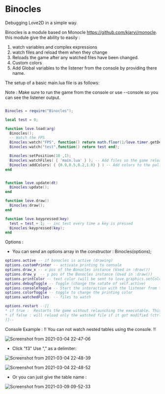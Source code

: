 # Binocles
Debugging Love2D in a simple way.

Binocles is a module based on Monocle https://github.com/kjarvi/monocle.
this module give the ability to easily :
  1. watch variables and complex expressions
  2. watch files and reload them when they change
  3. Reloads the game after any watched files have been changed.
  4. Custom colors
  5. Add Global variables to the listener from the console by providing there name.

The setup of a basic main.lua file is as follows:

Note : Make sure to run the game from the console or use --console so you can see the listener output.

```lua

Binocles = require("Binocles");

local test = 0;

function love.load(arg)
  Binocles();
  -- Watch the FPS
  Binocles:watch("FPS", function() return math.floor(1/love.timer.getDelta()) end);
  Binocles:watch("test",function() return test end);

  Binocles:setPosition(10 ,1);
  Binocles:watchFiles( { 'main.lua' } ); -- Add files so the game reloads if they changed.
  Binocles:addColors( { {0.9,0.5,0.2,1.0} } ) -- Add colors to the pallete.
end


function love.update(dt)
  Binocles:update();
end

function love.draw()
  Binocles:draw();
end

function love.keypressed(key)
  test = test + 1; -- inc test every time a key is pressed
  Binocles:keypressed(key);
end

```

Options :
* You can send an options array in the constructor : Binocles(options);
```lua
options.active -- if bonocles is active (drawing)  
options.customPrinter -- activate printing to console
options.draw_x -- x pos of the Bonocles instance (Used in :draw())
options.draw_y  -- y pos of the Bonocles instance (Used in :draw())
options.printColor -- text color (will be sent to love.graphics.setColor())
options.debugToggle -- Toggle (change the satate of self.active)
options.consoleToggle -- Start the interaction with the listener from the console
options.colorToggle -- toggle to change the printing color
options.watchedFiles  -- files to watch

options.restart --[[
* if true :  Restarts the game without relaunching the executable. This cleanly shuts down the main Lua state instance and creates a brand new one.
* if false : will reload only the watched file if it got modified (ctrl-s).
]]--

```

Console Example : !! You can not watch nested tables using the console. !!

![Screenshot from 2021-03-04 22-47-06](https://github.com/maromaroXD/Binocles/blob/master/public/imgs/Screenshot%20from%202021-03-04%2022-47-06.png)

* Click "f3" Use "," as a delimiter:

![Screenshot from 2021-03-04 22-48-39](https://github.com/maromaroXD/Binocles/blob/master/public/imgs/Screenshot%20from%202021-03-04%2022-48-39.png)

![Screenshot from 2021-03-04 22-48-52](https://github.com/maromaroXD/Binocles/blob/master/public/imgs/Screenshot%20from%202021-03-04%2022-48-52.png)

* Or you can just give the table name :

![Screenshot from 2021-03-09 09-52-33](https://github.com/maromaroXD/Binocles/blob/master/public/imgs/Screenshot%20from%202021-03-09%2009-52-33.png)
